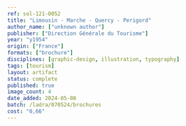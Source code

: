 ```yaml
---
ref: sol-121-0052
title: "Limousin - Marche - Quercy - Perigord"
author_name: ["unknown author"]
publisher: ["Direction Générale du Tourisme"]
year: "y1954"
origin: ["France"]
formats: ["brochure"]
disciplines: [graphic-design, illustration, typography]
tags: [tourism]
layout: artifact
status: complete
published: true
image_count: 4
date_added: 2024-05-08
batch: /ladra/070524/brochures
cost: "0,66"
---
```

